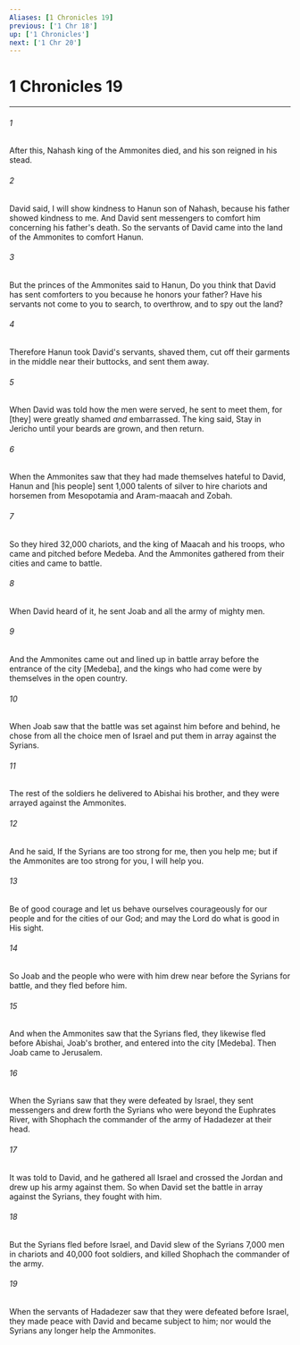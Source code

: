 ```yaml
---
Aliases: [1 Chronicles 19]
previous: ['1 Chr 18']
up: ['1 Chronicles']
next: ['1 Chr 20']
---
```

# 1 Chronicles 19

***














###### 1 






After this, Nahash king of the Ammonites died, and his son reigned in his stead. 













###### 2 






David said, I will show kindness to Hanun son of Nahash, because his father showed kindness to me. And David sent messengers to comfort him concerning his father's death. So the servants of David came into the land of the Ammonites to comfort Hanun. 













###### 3 






But the princes of the Ammonites said to Hanun, Do you think that David has sent comforters to you because he honors your father? Have his servants not come to you to search, to overthrow, and to spy out the land? 













###### 4 






Therefore Hanun took David's servants, shaved them, cut off their garments in the middle near their buttocks, and sent them away. 













###### 5 






When David was told how the men were served, he sent to meet them, for [they] were greatly shamed _and_ embarrassed. The king said, Stay in Jericho until your beards are grown, and then return. 













###### 6 






When the Ammonites saw that they had made themselves hateful to David, Hanun and [his people] sent 1,000 talents of silver to hire chariots and horsemen from Mesopotamia and Aram-maacah and Zobah. 













###### 7 






So they hired 32,000 chariots, and the king of Maacah and his troops, who came and pitched before Medeba. And the Ammonites gathered from their cities and came to battle. 













###### 8 






When David heard of it, he sent Joab and all the army of mighty men. 













###### 9 






And the Ammonites came out and lined up in battle array before the entrance of the city [Medeba], and the kings who had come were by themselves in the open country. 













###### 10 






When Joab saw that the battle was set against him before and behind, he chose from all the choice men of Israel and put them in array against the Syrians. 













###### 11 






The rest of the soldiers he delivered to Abishai his brother, and they were arrayed against the Ammonites. 













###### 12 






And he said, If the Syrians are too strong for me, then you help me; but if the Ammonites are too strong for you, I will help you. 













###### 13 






Be of good courage and let us behave ourselves courageously for our people and for the cities of our God; and may the Lord do what is good in His sight. 













###### 14 






So Joab and the people who were with him drew near before the Syrians for battle, and they fled before him. 













###### 15 






And when the Ammonites saw that the Syrians fled, they likewise fled before Abishai, Joab's brother, and entered into the city [Medeba]. Then Joab came to Jerusalem. 













###### 16 






When the Syrians saw that they were defeated by Israel, they sent messengers and drew forth the Syrians who were beyond the Euphrates River, with Shophach the commander of the army of Hadadezer at their head. 













###### 17 






It was told to David, and he gathered all Israel and crossed the Jordan and drew up his army against them. So when David set the battle in array against the Syrians, they fought with him. 













###### 18 






But the Syrians fled before Israel, and David slew of the Syrians 7,000 men in chariots and 40,000 foot soldiers, and killed Shophach the commander of the army. 













###### 19 






When the servants of Hadadezer saw that they were defeated before Israel, they made peace with David and became subject to him; nor would the Syrians any longer help the Ammonites.
